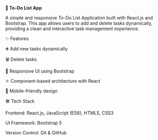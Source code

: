 <b>📝 To-Do List App</b>

A simple and responsive To-Do List Application built with React.js and Bootstrap.
This app allows users to add and delete tasks dynamically, providing a clean and interactive task management experience.

✨ Features

➕ Add new tasks dynamically

🗑️ Delete tasks

🎨 Responsive UI using Bootstrap

⚛️ Component-based architecture with React

📱 Mobile-friendly design

🛠️ Tech Stack

Frontend: React.js, JavaScript (ES6), HTML5, CSS3

UI Framework: Bootstrap 5

Version Control: Git & GitHub
